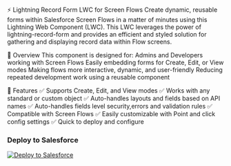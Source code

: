 ⚡ Lightning Record Form LWC for Screen Flows
Create dynamic, reusable forms within Salesforce Screen Flows in a matter of minutes using this Lightning Web Component (LWC). This LWC leverages the power of lightning-record-form and provides an efficient and styled solution for gathering and displaying record data within Flow screens.

📘 Overview
This component is designed for:
Admins and Developers working with Screen Flows
Easily embedding forms for Create, Edit, or View modes
Making flows more interactive, dynamic, and user-friendly
Reducing repeated development work using a reusable component

🚀 Features
✅ Supports Create, Edit, and View modes
✅ Works with any standard or custom object
✅ Auto-handles layouts and fields based on API names
✅ Auto-handles fields level security,errors and validation rules
✅ Compatible with Screen Flows
✅ Easily customizable with Point and click config settings
✅ Quick to deploy and configure

<h3>Deploy to Salesforce</h3>

<a href="https://githubsfdeploy.herokuapp.com?owner=saneh77&repo=LightningRecordForm?ref=main">
  <img alt="Deploy to Salesforce" src="https://raw.githubusercontent.com/afawcett/githubsfdeploy/master/deploy.png">
</a>
